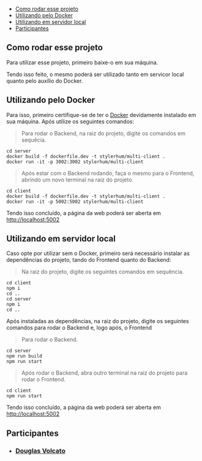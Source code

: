 - [Como rodar esse projeto](#deploy)
- [Utilizando pelo Docker](#utilizando-docker)
- [Utilizando em servidor local](#utilizando-local)
- [Participantes](#participantes)

<div id='deploy'/>

## Como rodar esse projeto
Para utilizar esse projeto, primeiro baixe-o em sua máquina.

Tendo isso feito, o mesmo poderá ser utilizado tanto em servicor local quanto pelo auxílio do Docker.

<div id='utilizando-docker'/>

## Utilizando pelo Docker
Para isso, primeiro certifique-se de ter o [Docker](https://www.docker.com) devidamente instalado em sua máquina. Após utilize os seguintes comandos:

> Para rodar o Backend, na raiz do projeto, digite os comandos em sequêcia.

```shell
cd server
docker build -f dockerfile.dev -t stylerhum/multi-client .
docker run -it -p 3002:3002 stylerhum/multi-client
```

> Após estar com o Backend rodando, faça o mesmo para o Frontend, abrindo um novo terminal na raiz do projeto.

```shell
cd client
docker build -f dockerfile.dev -t stylerhum/multi-client .
docker run -it -p 5002:5002 stylerhum/multi-client
```

Tendo isso concluído, a página da web poderá ser aberta em [http://localhost:5002](http://localhost:5002)

<div id='utilizando-local'/>

## Utilizando em servidor local

Caso opte por utilizar sem o Docker, primeiro será necessário instalar as dependências do projeto, tando do Frontend quanto do Backend:

> Na raiz do projeto, digite os seguintes comandos em sequência.

```shell
cd client
npm i
cd ..
cd server
npm i
cd ..
```

Após instaladas as dependências, na raiz do projeto, digite os seguintes comandos para rodar o Backend e, logo após, o Frontend

> Para rodar o Backend.

```shell
cd server
npm run build
npm run start
```

> Após rodar o Backend, abra outro terminal na raiz do projeto para rodar o Frontend.

```shell
cd client
npm run start
```

Tendo isso concluído, a página da web poderá ser aberta em [http://localhost:5002](http://localhost:5002)

<div id='participantes'/>

## Participantes

- ### [Douglas Volcato](https://github.com/DouglasVolcato)
